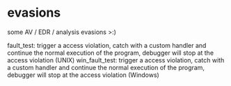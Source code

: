 # evasions
some AV / EDR / analysis evasions >:)

fault_test: trigger a access violation, catch with a custom handler and continue the normal execution of the program, debugger will stop at the access violation (UNIX)
win_fault_test: trigger a access violation, catch with a custom handler and continue the normal execution of the program, debugger will stop at the access violation (Windows)

